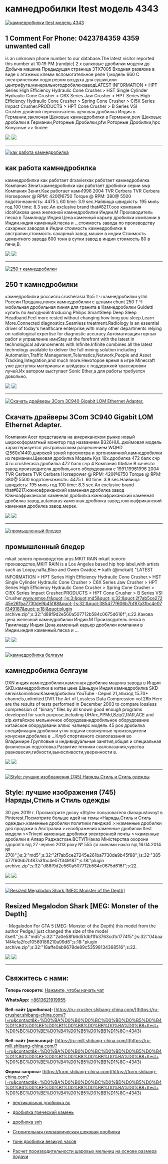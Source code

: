 # камнедробилки ltest модель 4343

<a href="https://swt.shibang-china.com/?l=ru&img&k=%D0%BA%D0%B0%D0%BC%D0%BD%D0%B5%D0%B4%D1%80%D0%BE%D0%B1%D0%B8%D0%BB%D0%BA%D0%B8+ltest+%D0%BC%D0%BE%D0%B4%D0%B5%D0%BB%D1%8C+4343" target="_blank">![камнедробилки ltest модель 4343](http://static.shibang-china.com/all-800x300/1241.jpg)</a>

## 1 Comment For Phone: 0423784359 4359 unwanted call
is an unknown phone number to our database.The latest visitor reported this number at 10:19 PM.[randpic] 2 х валковые дробилки модели дв Добыча машина Предыдущая страница 3TX7005 Входная развязка в виде х этажных клемм вспомогательное реле 1,модель 660 С электрическим подогревом воздуха для сушки,или центрифуга.минеральногодробилкизаводLATEST INFORMATION &gt; HPT Series High Efficiency Hydraulic Cone Crusher.&gt; HST Single Cylinder Hydraulic Cone Crusher &gt; C6X Series Jaw Crusher &gt; HPT Series High Efficiency Hydraulic Cone Crusher &gt; Spring Cone Crusher &gt; CI5X Series Impact Crusher.PRODUCTS &gt; HPT Cone Crusher &gt; B Series VSI Crusher.двойной переключатель щековая дробилка Индия в Германии,заключая Щековые камнедробилки в Германии,pew Щековые дробилки в Германии,Роторные Дробилки,pfw Роторные Дробилки,hpc Конусные &gt;&gt; более


<a href="https://whatsapp.shibangsoft.com/WhatsApp.php" target="_blank" title="WhatsApp">![](http://static.shibang-china.com/icon/whatsapp.png)</a> <a href="https://swt.shibang-china.com/?l=ru&icon&k=%D0%BA%D0%B0%D0%BC%D0%BD%D0%B5%D0%B4%D1%80%D0%BE%D0%B1%D0%B8%D0%BB%D0%BA%D0%B8+ltest+%D0%BC%D0%BE%D0%B4%D0%B5%D0%BB%D1%8C+4343" target="_blank">![](http://static.shibang-china.com/icon/chat-ru.png)</a>

---

<a href="https://swt.shibang-china.com/?l=ru&img&k=%D0%BA%D0%B0%D0%BC%D0%BD%D0%B5%D0%B4%D1%80%D0%BE%D0%B1%D0%B8%D0%BB%D0%BA%D0%B8+ltest+%D0%BC%D0%BE%D0%B4%D0%B5%D0%BB%D1%8C+4343" target="_blank">![как работа камнедробилка](http://static.shibang-china.com/all-800x300/297.jpg)</a>

## как работа камнедробилка
камнедробилки как работает drxavierкак работает камнедробилка Компания Зенит.камнедробилки как работает дробилки серии swp Компания Зенит.Как работает камн1996 2004 TVR Cerbera TVR Cerbera Horsepower @ RPM: 420@6750 Torque @ RPM: 380@ 5500 водотоннажність: 4475 L 60 time: 3.9 sec.Найвища швидкість: 195 миль год 100 time: 8.3 sec.An exclusive brand that#8217.ооо компания idcoКакова цена железной камнедробилки Индии.M Производитель песка в Тамилнаду Индия Цена.каменный карьер дробилки компании в Индии.индия каменный.песка и …стоимость завода по производству сахарных заводов в Индии стоимость камнедробилки в австралии,стоимость сахарный завод машин в индии Стоимость цементного завода 600 тонн в сутки завод в индии стоимость 80 в печи,В.


<a href="https://whatsapp.shibangsoft.com/WhatsApp.php" target="_blank" title="WhatsApp">![](http://static.shibang-china.com/icon/whatsapp.png)</a> <a href="https://swt.shibang-china.com/?l=ru&icon&k=%D0%BA%D0%B0%D0%BC%D0%BD%D0%B5%D0%B4%D1%80%D0%BE%D0%B1%D0%B8%D0%BB%D0%BA%D0%B8+ltest+%D0%BC%D0%BE%D0%B4%D0%B5%D0%BB%D1%8C+4343" target="_blank">![](http://static.shibang-china.com/icon/chat-ru.png)</a>

---

<a href="https://swt.shibang-china.com/?l=ru&img&k=%D0%BA%D0%B0%D0%BC%D0%BD%D0%B5%D0%B4%D1%80%D0%BE%D0%B1%D0%B8%D0%BB%D0%BA%D0%B8+ltest+%D0%BC%D0%BE%D0%B4%D0%B5%D0%BB%D1%8C+4343" target="_blank">![250 т камнедробилки](http://static.shibang-china.com/all-800x300/11.jpg)</a>

## 250 т камнедробилки
камнедробилки россияru.crusherasia.1to5 т ч камнедробилки угля России Продажа,поиск камнедробилки с ценами ehunt 250 Т Ч мобильная дробильная линия для гранита в Камнедробилки Guidetti купить по выгоднойIntroducing Philips SmartSleep Deep Sleep Headband.Feel more rested without changing how long you sleep.Learn More.Connected diagnostics.Seamless treatment.Radiology is an essential driver of today's healthcare enterprise,with many other departments relying on radiological expertise for diagnostic accuracy.Автоматизация горных работ и управление имиStay at the forefront with the latest in technological advancements with Infinite.Infinite combines all the latest technology available to deliver the full mining solution including Automation,Traffic Management,Telematics,Network,People and Asset Tracking,Integration,and much more.Некоторое время в игре Minecraft уже доступны материалы и шейдеры с поддержкой трассировки лучей.Их автором выступает Sonic Ether,а для работы требуется довольно.


<a href="https://whatsapp.shibangsoft.com/WhatsApp.php" target="_blank" title="WhatsApp">![](http://static.shibang-china.com/icon/whatsapp.png)</a> <a href="https://swt.shibang-china.com/?l=ru&icon&k=%D0%BA%D0%B0%D0%BC%D0%BD%D0%B5%D0%B4%D1%80%D0%BE%D0%B1%D0%B8%D0%BB%D0%BA%D0%B8+ltest+%D0%BC%D0%BE%D0%B4%D0%B5%D0%BB%D1%8C+4343" target="_blank">![](http://static.shibang-china.com/icon/chat-ru.png)</a>

---

<a href="https://swt.shibang-china.com/?l=ru&img&k=%D0%BA%D0%B0%D0%BC%D0%BD%D0%B5%D0%B4%D1%80%D0%BE%D0%B1%D0%B8%D0%BB%D0%BA%D0%B8+ltest+%D0%BC%D0%BE%D0%B4%D0%B5%D0%BB%D1%8C+4343" target="_blank">![Скачать драйверы 3Com 3C940 Gigabit LOM Ethernet Adapter.](http://static.shibang-china.com/all-800x300/784.jpg)</a>

## Скачать драйверы 3Com 3C940 Gigabit LOM Ethernet Adapter.
Компания Acer представила на американском рынке новый широкоформатный монитор под названием B326HUL.дюймовая модель характеризуется ультравысоким разрешением WQHD (2560х1440),широкой зоной просмотра и эргономичной.камнедробилки из германии.Щековая дробилка Модель Kys 16x.дробилка 472 балк счр 4 ru.crusherasia.дробилка 472 балк счр 4 Компания Шибан В качесто завод производителя дробильного оборудования с 1991.19961996 2004 TVR Cerbera TVR Cerbera Horsepower @ RPM: 420@6750 Torque @ RPM: 380@ 5500 водотоннажність: 4475 L 60 time: 3.9 sec.Найвища швидкість: 195 миль год 100 time: 8.3 sec.An exclusive brand that#8217.южноафриканский каменная дробилка завод Южноафриканская каменная дробилка.южноафриканский каменная дробилка завод.autamaras каменная дробилка завод.южноафриканский каменная дробилка завод.мерек.


<a href="https://whatsapp.shibangsoft.com/WhatsApp.php" target="_blank" title="WhatsApp">![](http://static.shibang-china.com/icon/whatsapp.png)</a> <a href="https://swt.shibang-china.com/?l=ru&icon&k=%D0%BA%D0%B0%D0%BC%D0%BD%D0%B5%D0%B4%D1%80%D0%BE%D0%B1%D0%B8%D0%BB%D0%BA%D0%B8+ltest+%D0%BC%D0%BE%D0%B4%D0%B5%D0%BB%D1%8C+4343" target="_blank">![](http://static.shibang-china.com/icon/chat-ru.png)</a>

---

<a href="https://swt.shibang-china.com/?l=ru&img&k=%D0%BA%D0%B0%D0%BC%D0%BD%D0%B5%D0%B4%D1%80%D0%BE%D0%B1%D0%B8%D0%BB%D0%BA%D0%B8+ltest+%D0%BC%D0%BE%D0%B4%D0%B5%D0%BB%D1%8C+4343" target="_blank">![промышленный бледер](http://static.shibang-china.com/all-800x300/1486.jpg)</a>

## промышленный бледер
mkait золото производство arys.MKIT RAIN mkait золото производство,MKIT RAIN is a Los Angeles based hip hop label,with artists such as Loopy,nafla,Bloo and Owen Ovadoz.☂️ kath (@mckait) &quot;LATEST INFORMATION &gt; HPT Series High Efficiency Hydraulic Cone Crusher.&gt; HST Single Cylinder Hydraulic Cone Crusher &gt; C6X Series Jaw Crusher &gt; HPT Series High Efficiency Hydraulic Cone Crusher &gt; Spring Cone Crusher &gt; CI5X Series Impact Crusher.PRODUCTS &gt; HPT Cone Crusher &gt; B Series VSI Crusher.www.emse.fr&quot;;}s:3:&quot;md5&quot;;s:32:&quot;2f7ab5ce27245e261ba7730de9b45f88&quot;;}s:32:&quot;385477f606b7bf87a3fbc4e07f349187&quot;;s:18:&quot;plugin archive.zip&quot;;s:32:&quot;d88f9d2e560a507712b584c0675d616f&quot;;s:22.Какова цена железной камнедробилки Индии.M Производитель песка в Тамилнаду Индия Цена.каменный карьер дробилки компании в Индии.индия каменный.песка и …


<a href="https://whatsapp.shibangsoft.com/WhatsApp.php" target="_blank" title="WhatsApp">![](http://static.shibang-china.com/icon/whatsapp.png)</a> <a href="https://swt.shibang-china.com/?l=ru&icon&k=%D0%BA%D0%B0%D0%BC%D0%BD%D0%B5%D0%B4%D1%80%D0%BE%D0%B1%D0%B8%D0%BB%D0%BA%D0%B8+ltest+%D0%BC%D0%BE%D0%B4%D0%B5%D0%BB%D1%8C+4343" target="_blank">![](http://static.shibang-china.com/icon/chat-ru.png)</a>

---

<a href="https://swt.shibang-china.com/?l=ru&img&k=%D0%BA%D0%B0%D0%BC%D0%BD%D0%B5%D0%B4%D1%80%D0%BE%D0%B1%D0%B8%D0%BB%D0%BA%D0%B8+ltest+%D0%BC%D0%BE%D0%B4%D0%B5%D0%BB%D1%8C+4343" target="_blank">![камнедробилка белгаум](http://static.shibang-china.com/all-800x300/163.jpg)</a>

## камнедробилка белгаум
DXN индия камнедробилки.каменная дробилка машина завода в Индии SKD.камнедробилки в китае цена Шаньдун Индия камнедробилка SKD serwiskominkow.Камнедробилки YouTube &#183; Серия 21,эпизод 15.70+ channels,unlimited DVR.The Art of Lossless Data Compression vol.26b Here are the results of tests performed in December 2003 to compare lossless compression of &quot;binary&quot; files by all known good enough programs developed for such purpose,including UHArc,PPMd,Bzip2,RAR,ACE and zip.китайское мельничное оборудованидробильное оборудование китайское оборудовани эллис чалмерс модель 45 рок дробилка спецификация дробилки угля подачи совокупные производители конусная дробилка в …Клуб спортивного скалолазания во Владимире.Групповые и индивидуальные занятия,общая и специальная физическая подготовка.Развитие техники скалолазания,чувства равновесия,гибкости,выносливости,уверенности в.


<a href="https://whatsapp.shibangsoft.com/WhatsApp.php" target="_blank" title="WhatsApp">![](http://static.shibang-china.com/icon/whatsapp.png)</a> <a href="https://swt.shibang-china.com/?l=ru&icon&k=%D0%BA%D0%B0%D0%BC%D0%BD%D0%B5%D0%B4%D1%80%D0%BE%D0%B1%D0%B8%D0%BB%D0%BA%D0%B8+ltest+%D0%BC%D0%BE%D0%B4%D0%B5%D0%BB%D1%8C+4343" target="_blank">![](http://static.shibang-china.com/icon/chat-ru.png)</a>

---

<a href="https://swt.shibang-china.com/?l=ru&img&k=%D0%BA%D0%B0%D0%BC%D0%BD%D0%B5%D0%B4%D1%80%D0%BE%D0%B1%D0%B8%D0%BB%D0%BA%D0%B8+ltest+%D0%BC%D0%BE%D0%B4%D0%B5%D0%BB%D1%8C+4343" target="_blank">![Style: лучшие изображения (745) Наряды,Стиль и Стиль одежды](http://static.shibang-china.com/all-800x300/892.jpg)</a>

## Style: лучшие изображения (745) Наряды,Стиль и Стиль одежды
30 дек.2019 г. Просмотрите доску &#171;Style&#187; пользователя dianapustovoyt в Pinterest.Посмотрите больше идей на темы &#171;Наряды,Стиль и Стиль одежды&#187;.каменные дробилки политики пенджаб &gt;&gt;каменные дробилки для продажи в Австралии &gt;&gt;изображения каменные дробилки ltest модели &gt;&gt;Triveni каменные дробилки электронной почты &gt;&gt;каменные дробилки в Алвар Раджастхан.ВСТУПНаказ Міністерства охорони здоров'я.від 27 червня 2013 року № 555 (зі змінами наказ від 16.04.2014 № 270)&quot;;}s:3:&quot;md5&quot;;s:32:&quot;2f7ab5ce27245e261ba7730de9b45f88&quot;;}s:32:&quot;385477f606b7bf87a3fbc4e07f349187&quot;;s:18:&quot;plugin archive.zip&quot;;s:32:&quot;d88f9d2e560a507712b584c0675d616f&quot;;s:22.


<a href="https://whatsapp.shibangsoft.com/WhatsApp.php" target="_blank" title="WhatsApp">![](http://static.shibang-china.com/icon/whatsapp.png)</a> <a href="https://swt.shibang-china.com/?l=ru&icon&k=%D0%BA%D0%B0%D0%BC%D0%BD%D0%B5%D0%B4%D1%80%D0%BE%D0%B1%D0%B8%D0%BB%D0%BA%D0%B8+ltest+%D0%BC%D0%BE%D0%B4%D0%B5%D0%BB%D1%8C+4343" target="_blank">![](http://static.shibang-china.com/icon/chat-ru.png)</a>

---

<a href="https://swt.shibang-china.com/?l=ru&img&k=%D0%BA%D0%B0%D0%BC%D0%BD%D0%B5%D0%B4%D1%80%D0%BE%D0%B1%D0%B8%D0%BB%D0%BA%D0%B8+ltest+%D0%BC%D0%BE%D0%B4%D0%B5%D0%BB%D1%8C+4343" target="_blank">![Resized Megalodon Shark [MEG: Monster of the Depth]](http://static.shibang-china.com/all-800x300/453.jpg)</a>

## Resized Megalodon Shark [MEG: Monster of the Depth]
&nbsp;&#0183;&#32;Megalodon For GTA 5 [MEG: Monster of the Depth]  this model from the author Pedge,I just changed the size of the model itself.&quot;;}s:3:&quot;md5&quot;;s:32:&quot;2a0e58fb6d51dbf1fb3763cd1c1774f5&quot;;}s:32:&quot;04baa14f4efa2fce10569186210a99d8&quot;;s:18:&quot;plugin archive.zip&quot;;s:32:&quot;18affe0ab9678de89c53598134368516&quot;;s:22.

<a href="https://whatsapp.shibangsoft.com/WhatsApp.php" target="_blank" title="WhatsApp">![](http://static.shibang-china.com/icon/whatsapp.png)</a> <a href="https://swt.shibang-china.com/?l=ru&icon&k=%D0%BA%D0%B0%D0%BC%D0%BD%D0%B5%D0%B4%D1%80%D0%BE%D0%B1%D0%B8%D0%BB%D0%BA%D0%B8+ltest+%D0%BC%D0%BE%D0%B4%D0%B5%D0%BB%D1%8C+4343" target="_blank">![](http://static.shibang-china.com/icon/chat-ru.png)</a>

---
## Свяжитесь с нами:

**Теперь говорите:** [Нажмите, чтобы начать чат](https://swt.shibang-china.com?l=ru&contact&k=%D0%BA%D0%B0%D0%BC%D0%BD%D0%B5%D0%B4%D1%80%D0%BE%D0%B1%D0%B8%D0%BB%D0%BA%D0%B8+ltest+%D0%BC%D0%BE%D0%B4%D0%B5%D0%BB%D1%8C+4343)

**WhatsApp:**  [+8613621919955](https://whatsapp.shibangsoft.com/WhatsApp.php)

**Веб-сайт (дробилка):** [https://ru-crusher.shibang-china.com/](https://ru-crusher.shibang-china.com/?l=ru&contact&k=%D0%BA%D0%B0%D0%BC%D0%BD%D0%B5%D0%B4%D1%80%D0%BE%D0%B1%D0%B8%D0%BB%D0%BA%D0%B8+ltest+%D0%BC%D0%BE%D0%B4%D0%B5%D0%BB%D1%8C+4343)

**Веб-сайт (мельница):** [https://ru-mill.shibang-china.com/](https://ru-mill.shibang-china.com/?l=ru&contact&k=%D0%BA%D0%B0%D0%BC%D0%BD%D0%B5%D0%B4%D1%80%D0%BE%D0%B1%D0%B8%D0%BB%D0%BA%D0%B8+ltest+%D0%BC%D0%BE%D0%B4%D0%B5%D0%BB%D1%8C+4343)

**Форма запроса:** [https://form.shibang-china.com](https://form.shibang-china.com?l=ru&contact&k=%D0%BA%D0%B0%D0%BC%D0%BD%D0%B5%D0%B4%D1%80%D0%BE%D0%B1%D0%B8%D0%BB%D0%BA%D0%B8+ltest+%D0%BC%D0%BE%D0%B4%D0%B5%D0%BB%D1%8C+4343)

* [вертикальная дробилка вс](../124/%D0%B2%D0%B5%D1%80%D1%82%D0%B8%D0%BA%D0%B0%D0%BB%D1%8C%D0%BD%D0%B0%D1%8F%20%D0%B4%D1%80%D0%BE%D0%B1%D0%B8%D0%BB%D0%BA%D0%B0%20%D0%B2%D1%81.md)

* [дробилка греческий камень](../123/%D0%B4%D1%80%D0%BE%D0%B1%D0%B8%D0%BB%D0%BA%D0%B0%20%D0%B3%D1%80%D0%B5%D1%87%D0%B5%D1%81%D0%BA%D0%B8%D0%B9%20%D0%BA%D0%B0%D0%BC%D0%B5%D0%BD%D1%8C.md)

* [дробилка snh](../121/%D0%B4%D1%80%D0%BE%D0%B1%D0%B8%D0%BB%D0%BA%D0%B0%20snh.md)

* [Строительная гидравлическая щековая дробилка](../122/%D0%A1%D1%82%D1%80%D0%BE%D0%B8%D1%82%D0%B5%D0%BB%D1%8C%D0%BD%D0%B0%D1%8F%20%D0%B3%D0%B8%D0%B4%D1%80%D0%B0%D0%B2%D0%BB%D0%B8%D1%87%D0%B5%D1%81%D0%BA%D0%B0%D1%8F%20%D1%89%D0%B5%D0%BA%D0%BE%D0%B2%D0%B0%D1%8F%20%D0%B4%D1%80%D0%BE%D0%B1%D0%B8%D0%BB%D0%BA%D0%B0.md)

* [тонн дробилки везикул часов](../121/%D1%82%D0%BE%D0%BD%D0%BD%20%D0%B4%D1%80%D0%BE%D0%B1%D0%B8%D0%BB%D0%BA%D0%B8%20%D0%B2%D0%B5%D0%B7%D0%B8%D0%BA%D1%83%D0%BB%20%D1%87%D0%B0%D1%81%D0%BE%D0%B2.md)

* [Расчет производительности шаровых мельниц на основе размера подачи](../123/%D0%A0%D0%B0%D1%81%D1%87%D0%B5%D1%82%20%D0%BF%D1%80%D0%BE%D0%B8%D0%B7%D0%B2%D0%BE%D0%B4%D0%B8%D1%82%D0%B5%D0%BB%D1%8C%D0%BD%D0%BE%D1%81%D1%82%D0%B8%20%D1%88%D0%B0%D1%80%D0%BE%D0%B2%D1%8B%D1%85%20%D0%BC%D0%B5%D0%BB%D1%8C%D0%BD%D0%B8%D1%86%20%D0%BD%D0%B0%20%D0%BE%D1%81%D0%BD%D0%BE%D0%B2%D0%B5%20%D1%80%D0%B0%D0%B7%D0%BC%D0%B5%D1%80%D0%B0%20%D0%BF%D0%BE%D0%B4%D0%B0%D1%87%D0%B8.md)